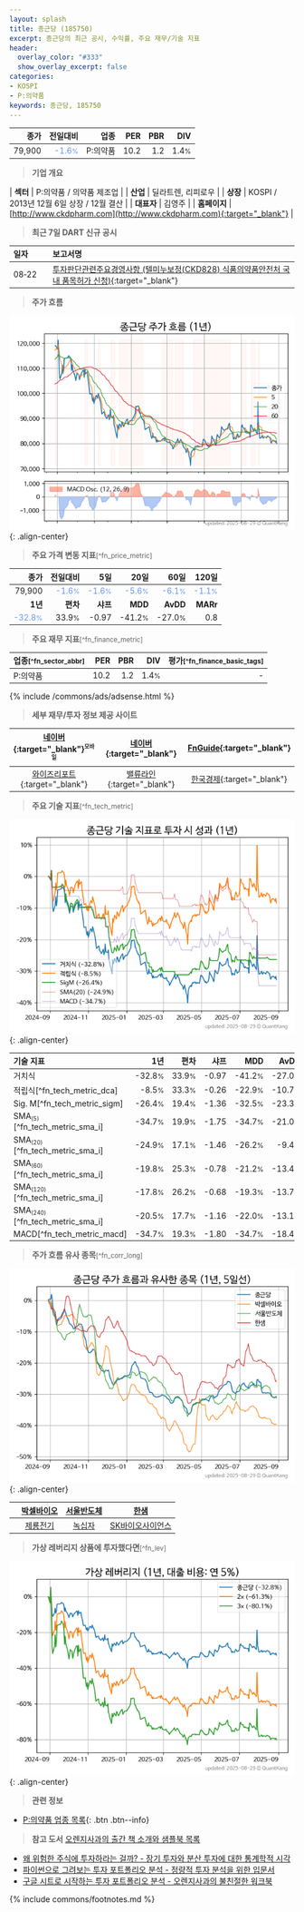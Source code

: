 ```yaml
---
layout: splash
title: 종근당 (185750)
excerpt: 종근당의 최근 공시, 수익률, 주요 재무/기술 지표
header:
  overlay_color: "#333"
  show_overlay_excerpt: false
categories:
- KOSPI
- P:의약품
keywords: 종근당, 185750
---
```


| **종가** | **전일대비** | **업종** | **PER** | **PBR** | **DIV** |
| -------: | -----------: | -------: | ------: | ------: | ------: |
| 79,900 | <span style="color: cornflowerblue">-1.6<small>%</small></span> | P:의약품 | 10.2 | 1.2 | 1.4<small>%</small> |

<!-- more -->


> **기업 개요**<a id="company"></a>

| <span style="white-space:nowrap;">**섹터**</span> | P:의약품 / 의약품 제조업 |
| <span style="white-space:nowrap;">**산업**</span> | 딜라트렌, 리피로우 |
| <span style="white-space:nowrap;">**상장**</span> | KOSPI / 2013년 12월 6일 상장 / 12월 결산 |
| <span style="white-space:nowrap;">**대표자**</span> | 김영주 |
| <span style="white-space:nowrap;">**홈페이지**</span> | [http://www.ckdpharm.com](http://www.ckdpharm.com){:target="_blank"} |


> **최근 7일 DART 신규 공시**<a id="dart"></a>

| **일자** |      | **보고서명** |
| :------- | :--- | :----------- |
| 08&#x2011;22 | | [투자판단관련주요경영사항              (텔미누보정(CKD828) 식품의약품안전처 국내 품목허가 신청)](https://dart.fss.or.kr/dsaf001/main.do?rcpNo=20250822800233){:target="_blank"} |


> **주가 흐름**<a id="price"></a>

![185750](/stock/images/185750.png){: .align-center}


> **주요 가격 변동 지표**<small>[^fn_price_metric]</small>

| **종가** | **전일대비** | **5일** | **20일** | **60일** | **120일** |
| -------: | -----------: | ------: | -------: | -------: | --------: |
| 79,900 | <span style="color: cornflowerblue">-1.6<small>%</small></span> | <span style="color: cornflowerblue">-1.6<small>%</small></span> | <span style="color: cornflowerblue">-5.6<small>%</small></span> | <span style="color: cornflowerblue">-6.1<small>%</small></span> | <span style="color: cornflowerblue">-1.1<small>%</small></span> |
| **1년** | **편차** | **샤프** | **MDD** | **AvDD** | **MARr** |
| <span style="color: cornflowerblue">-32.8<small>%</small></span> | 33.9<small>%</small> | -0.97 | -41.2<small>%</small> | -27.0<small>%</small> | 0.8 |


> **주요 재무 지표**<small>[^fn_finance_metric]</small>

| **업종**<small>[^fn_sector_abbr]</small> | **PER** | **PBR** | **DIV** | **평가**<small>[^fn_finance_basic_tags]</small> |
| :--------------------------------------- | ------: | ------: | ------: | ----------------------------------------------: |
| P:의약품 | 10.2 | 1.2 | 1.4<small>%</small> | - |



{% include /commons/ads/adsense.html %}

> **세부 재무/투자 정보 제공 사이트**

| [네이버](https://m.stock.naver.com/domestic/stock/185750/finance/summary){:target="_blank"}<sup><small>모바일</small></sup> | [네이버](https://finance.naver.com/item/coinfo.naver?code=185750){:target="_blank"} | [FnGuide](https://comp.fnguide.com/SVO2/ASP/SVD_Invest.asp?gicode=A185750&MenuYn=Y){:target="_blank"} |
| :---: | :---: | :---: |
| [와이즈리포트](https://comp.wisereport.co.kr/company/c1040001.aspx?cmp_cd=185750){:target="_blank"} | [밸류라인](https://www.valueline.co.kr/finance/summary/185750){:target="_blank"} | [한국경제](https://markets.hankyung.com/stock/185750/financial-summary){:target="_blank"} |


> **주요 기술 지표**<small>[^fn_tech_metric]</small>


![185750](/stock/images/185750_tech.png){: .align-center}

| **기술 지표** | **1년** | **편차** | **샤프** | **MDD** | **AvDD** |
| :------------ | ------: | -----------: | -------: | ------: | -------: |
| 거치식 | -32.8<small>%</small> | 33.9<small>%</small> | -0.97 | -41.2<small>%</small> | -27.0<small>%</small> |
| 적립식[^fn_tech_metric_dca] | -8.5<small>%</small> | 33.3<small>%</small> | -0.26 | -22.9<small>%</small> | -10.7<small>%</small> |
| Sig. M[^fn_tech_metric_sigm] | -26.4<small>%</small> | 19.4<small>%</small> | -1.36 | -32.5<small>%</small> | -23.3<small>%</small> |
| SMA<small><sub>(5)</sub></small>[^fn_tech_metric_sma_i] | -34.7<small>%</small> | 19.9<small>%</small> | -1.75 | -34.7<small>%</small> | -21.0<small>%</small> |
| SMA<small><sub>(20)</sub></small>[^fn_tech_metric_sma_i] | -24.9<small>%</small> | 17.1<small>%</small> | -1.46 | -26.2<small>%</small> | -9.4<small>%</small> |
| SMA<small><sub>(60)</sub></small>[^fn_tech_metric_sma_i] | -19.8<small>%</small> | 25.3<small>%</small> | -0.78 | -21.2<small>%</small> | -13.4<small>%</small> |
| SMA<small><sub>(120)</sub></small>[^fn_tech_metric_sma_i] | -17.8<small>%</small> | 26.2<small>%</small> | -0.68 | -19.3<small>%</small> | -13.7<small>%</small> |
| SMA<small><sub>(240)</sub></small>[^fn_tech_metric_sma_i] | -20.5<small>%</small> | 17.7<small>%</small> | -1.16 | -22.0<small>%</small> | -13.1<small>%</small> |
| MACD[^fn_tech_metric_macd] | -34.7<small>%</small> | 19.3<small>%</small> | -1.80 | -34.7<small>%</small> | -18.4<small>%</small> |


> **주가 흐름 유사 종목**<a id="corr"></a><small>[^fn_corr_long]</small>

![185750](/stock/images/185750_corr.png){: .align-center}

|       | [박셀바이오](/323990/) | [서울반도체](/046890/) | [한샘](/009240/) |
| :---: | :------------------------------------: | :------------------------------------: | :------------------------------------: |
|       | [제룡전기](/033100/) | [녹십자](/006280/) | [SK바이오사이언스](/302440/) |


> **가상 레버리지 상품에 투자했다면**<a id="2x"></a><small>[^fn_lev]</small>

![185750](/stock/images/185750_2x.png){: .align-center}


> **관련 정보**

- [P:의약품 업종 목록](/stats/sector/kospi_업종_의약품_종목/){: .btn .btn--info}

> **참고 도서** [오렌지사과의 출간 책 소개와 샘플북 목록](https://kongdori.tistory.com/691)

- [왜 위험한 주식에 투자하라는 걸까? - 장기 투자와 분산 투자에 대한 통계학적 시각](https://kongdori.tistory.com/421)
- [파이썬으로 그려보는 투자 포트폴리오 분석  - 정량적 투자 분석을 위한 입문서](https://kongdori.tistory.com/643)
- [구글 시트로 시작하는 투자 포트폴리오 분석 - 오렌지사과의 불친절한 워크북](https://kongdori.tistory.com/449)


{% include commons/footnotes.md %}
